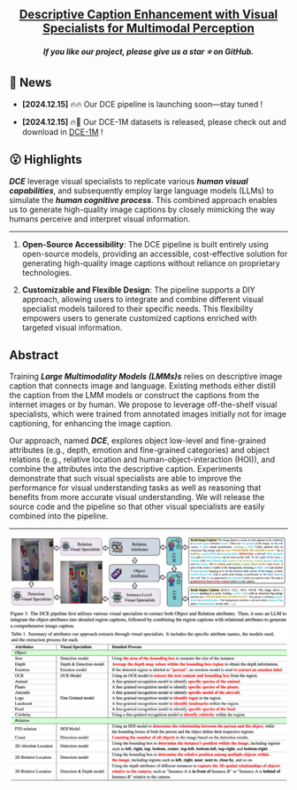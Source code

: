 
<h2 align="center"> <a href="https://arxiv.org/pdf/*****">Descriptive Caption Enhancement with Visual Specialists for Multimodal Perception </a></h2>
<h5 align="center"> If you like our project, please give us a star ⭐ on GitHub.  </h2>


## 📰 News

* **[2024.12.15]**  🔥🔥 Our DCE pipeline is launching soon—stay tuned !

* **[2024.12.15]**  🔥🤗 Our DCE-1M datasets is released, please check out and download in [DCE-1M](https://huggingface.co/datasets/syp115/DCE-1M) !


## 😮 Highlights

<strong><em>DCE</em></strong> leverage visual specialists to replicate various <strong><em>human visual capabilities</em></strong>, and subsequently employ large language models (LLMs) to simulate the <strong><em>human cognitive process</em></strong>. This combined approach enables us to generate high-quality image captions by closely mimicking the way humans perceive and interpret visual information.

---

1. **Open-Source Accessibility**: The DCE pipeline is built entirely using open-source models, providing an accessible, cost-effective solution for generating high-quality image captions without reliance on proprietary technologies.

2. **Customizable and Flexible Design**: The pipeline supports a DIY approach, allowing users to integrate and combine different visual specialist models tailored to their specific needs. This flexibility empowers users to generate customized captions enriched with targeted visual information.

## Abstract

Training <strong><em>Large Multimodality Models (LMMs)s</em></strong> relies on descriptive image caption
that connects image
and language.
Existing methods either
distill the caption
from the LMM models
or construct the captions 
from the internet images or by human.
We propose to leverage off-the-shelf visual specialists,
which were trained from annotated images initially not for image captioning,
for enhancing the image caption.



Our approach, named <strong><em>DCE</em></strong>, explores object low-level and fine-grained attributes
(e.g., depth, emotion and fine-grained categories)
and object relations 
(e.g., relative location and human-object-interaction (HOI)),
and combine the attributes into the descriptive caption.
Experiments demonstrate that
such visual specialists are able to improve the performance
for visual understanding tasks
as well as reasoning that benefits from more accurate visual understanding. We will release the source code and the pipeline
so that other visual specialists are easily combined into the pipeline.

---


<!-- Model Image-->
<section class="hero teaser">
  <div class="container is-max-desktop">
    <div class="hero-body">
      <img src="assets/pipeline.png" alt="MY ALT TEXT"/>
      <img src="assets/attributes_table.png" alt="MY ALT TEXT"/>
    </div>
  </div>
</section>
<!-- End Model Image -->



